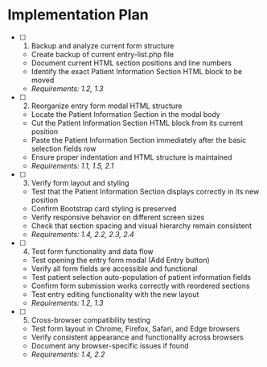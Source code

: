 # Implementation Plan

- [ ] 1. Backup and analyze current form structure
  - Create backup of current entry-list.php file
  - Document current HTML section positions and line numbers
  - Identify the exact Patient Information Section HTML block to be moved
  - _Requirements: 1.2, 1.3_

- [ ] 2. Reorganize entry form modal HTML structure
  - Locate the Patient Information Section in the modal body
  - Cut the Patient Information Section HTML block from its current position
  - Paste the Patient Information Section immediately after the basic selection fields row
  - Ensure proper indentation and HTML structure is maintained
  - _Requirements: 1.1, 1.5, 2.1_

- [ ] 3. Verify form layout and styling
  - Test that the Patient Information Section displays correctly in its new position
  - Confirm Bootstrap card styling is preserved
  - Verify responsive behavior on different screen sizes
  - Check that section spacing and visual hierarchy remain consistent
  - _Requirements: 1.4, 2.2, 2.3, 2.4_

- [ ] 4. Test form functionality and data flow
  - Test opening the entry form modal (Add Entry button)
  - Verify all form fields are accessible and functional
  - Test patient selection auto-population of patient information fields
  - Confirm form submission works correctly with reordered sections
  - Test entry editing functionality with the new layout
  - _Requirements: 1.2, 1.3_

- [ ] 5. Cross-browser compatibility testing
  - Test form layout in Chrome, Firefox, Safari, and Edge browsers
  - Verify consistent appearance and functionality across browsers
  - Document any browser-specific issues if found
  - _Requirements: 1.4, 2.2_